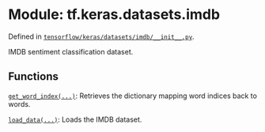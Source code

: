 <div itemscope itemtype="http://developers.google.com/ReferenceObject">
<meta itemprop="name" content="tf.keras.datasets.imdb" />
</div>

# Module: tf.keras.datasets.imdb



Defined in [`tensorflow/keras/datasets/imdb/__init__.py`](https://www.tensorflow.org/code/tensorflow/keras/datasets/imdb/__init__.py).

IMDB sentiment classification dataset.

## Functions

[`get_word_index(...)`](../../../tf/keras/datasets/imdb/get_word_index.md): Retrieves the dictionary mapping word indices back to words.

[`load_data(...)`](../../../tf/keras/datasets/imdb/load_data.md): Loads the IMDB dataset.


